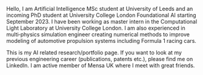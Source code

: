 
Hello, I am Artificial Intelligence MSc student at University of Leeds and an incoming PhD student at University College London Foundational AI starting September 2023. I have been working as master intern in the Computational Light Laboratory at University College London. I am also experienced in multi‑physics simulation engineer creating numerical methods to improve modeling of automotive propulsion systems including Formula 1 racing cars.

This is my AI related research/portfolio page. If you want to look at my previous engineering career (publications, patents etc.), please find me on LinkedIn. I am active member of Mensa UK where I meet with great friends.
